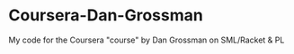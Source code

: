 Coursera-Dan-Grossman
=====================

My code for the Coursera "course" by Dan Grossman on SML/Racket &amp; PL